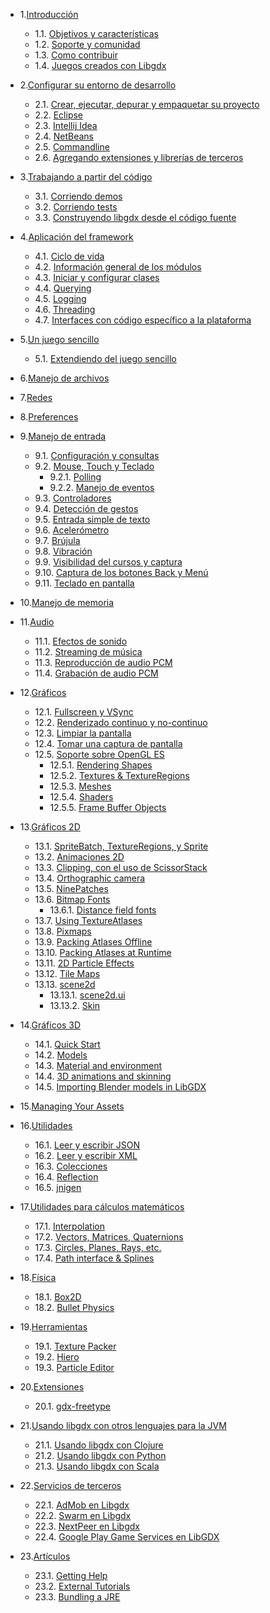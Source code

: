 - 1.[Introducción](01.0.md)
    - 1.1. [Objetivos y características](01.1.md)
    - 1.2. [Soporte y comunidad](01.2.md)
    - 1.3. [Como contribuir](01.3.md)
    - 1.4. [Juegos creados con Libgdx](01.4.md)

- 2.[Configurar su entorno de desarrollo](02.0.md)
    - 2.1. [Crear, ejecutar, depurar y empaquetar su proyecto](02.1.md)
    - 2.2. [Eclipse](02.2.md)
    - 2.3. [Intellij Idea](02.3.md)
    - 2.4. [NetBeans](02.4.md)
    - 2.5. [Commandline](02.5.md)
    - 2.6. [Agregando extensiones y librerías de terceros](02.6.md)

- 3.[Trabajando a partir del código](03.0.md)
    - 3.1. [Corriendo demos](03.1.md)
    - 3.2. [Corriendo tests](03.2.md)
    - 3.3. [Construyendo libgdx desde el código fuente](03.3.md)

- 4.[Aplicación del framework](04.0.md)
    - 4.1. [Ciclo de vida](04.1.md)
    - 4.2. [Información general de los módulos](04.2.md)
    - 4.3. [Iniciar y configurar clases](04.3.md)
    - 4.4. [Querying](04.4.md)
    - 4.5. [Logging](04.5.md)
    - 4.6. [Threading](04.6.md)
    - 4.7. [Interfaces con código específico a la plataforma](04.7.md)

- 5.[Un juego sencillo](05.0.md)
    - 5.1. [Extendiendo del juego sencillo](05.1.md)

- 6.[Manejo de archivos](06.0.md)

- 7.[Redes](07.0.md)

- 8.[Preferences](08.0.md)

- 9.[Manejo de entrada](09.0.md)

    - 9.1. [Configuración y consultas](09.1.md)
    - 9.2. [Mouse, Touch y Teclado](09.2.md)
        - 9.2.1. [Polling](09.2.1.md)
        - 9.2.2. [Manejo de eventos](09.2.2.md)
    - 9.3. [Controladores](09.3.md)
    - 9.4. [Detección de gestos](09.4.md)
    - 9.5. [Entrada simple de texto](09.5.md)
    - 9.6. [Acelerómetro](09.6.md)
    - 9.7. [Brújula](09.7.md)
    - 9.8. [Vibración](09.8.md)
    - 9.9. [Visibilidad del cursos y captura](09.9.md)
    - 9.10. [Captura de los botones Back y Menú](09.10.md)
    - 9.11. [Teclado en pantalla](09.11.md)

- 10.[Manejo de memoria](10.0.md)

- 11.[Audio](11.0.md)
    
    - 11.1. [Efectos de sonido](11.1.md)
    - 11.2. [Streaming de música](11.2.md)
    - 11.3. [Reproducción de audio PCM](11.3.md)
    - 11.4. [Grabación de audio PCM](11.4.md)

- 12.[Gráficos](12.0.md)

    - 12.1. [Fullscreen y VSync](12.1.md)
    - 12.2. [Renderizado continuo y no-continuo](12.2.md)
    - 12.3. [Limpiar la pantalla](12.3.md)
    - 12.4. [Tomar una captura de pantalla](12.4.md)
    - 12.5. [Soporte sobre OpenGL ES](12.5.md)
        - 12.5.1. [Rendering Shapes](12.5.1.md)
        - 12.5.2. [Textures & TextureRegions](12.5.2.md)
        - 12.5.3. [Meshes](12.5.3.md)
        - 12.5.4. [Shaders](12.5.4.md)
        - 12.5.5. [Frame Buffer Objects](12.5.5.md)

- 13.[Gráficos 2D](13.0.md)

    - 13.1. [SpriteBatch, TextureRegions, y Sprite](13.1.md)
    - 13.2. [Animaciones 2D](13.2.md)
    - 13.3. [Clipping, con el uso de ScissorStack](13.3.md)
    - 13.4. [Orthographic camera](13.4.md)
    - 13.5. [NinePatches](13.5.md)
    - 13.6. [Bitmap Fonts](13.6.md)
        - 13.6.1. [Distance field fonts](13.6.1.md)
    - 13.7. [Using TextureAtlases](13.7.md)
    - 13.8. [Pixmaps](13.8.md)
    - 13.9. [Packing Atlases Offline](13.9.md)
    - 13.10. [Packing Atlases at Runtime](13.10.md)
    - 13.11. [2D Particle Effects](13.11.md)
    - 13.12. [Tile Maps](13.12.md)
    - 13.13. [scene2d](13.13.md)
        - 13.13.1. [scene2d.ui](13.13.1.md)
        - 13.13.2. [Skin](13.13.2.md)

- 14.[Gráficos 3D](14.0.md)
    
    - 14.1. [Quick Start](14.1.md)
    - 14.2. [Models](14.2.md)
    - 14.3. [Material and environment](14.3.md)
    - 14.4. [3D animations and skinning](14.4.md)
    - 14.5. [Importing Blender models in LibGDX](14.5.md)

- 15.[Managing Your Assets](15.0.md)

- 16.[Utilidades](16.0.md)
    
    - 16.1. [Leer y escribir JSON](16.1.md)
    - 16.2. [Leer y escribir XML](16.2.md)
    - 16.3. [Colecciones](16.3.md)
    - 16.4. [Reflection](16.4.md)
    - 16.5. [jnigen](16.5.md)

- 17.[Utilidades para cálculos matemáticos](17.0.md)

    - 17.1. [Interpolation](17.1.md)
    - 17.2. [Vectors, Matrices, Quaternions](17.2.md)
    - 17.3. [Circles, Planes, Rays, etc.](17.3.md)
    - 17.4. [Path interface & Splines](17.4.md)

- 18.[Física](18.0.md)
    
    - 18.1. [Box2D](18.1.md)
    - 18.2. [Bullet Physics](18.2.md)

- 19.[Herramientas](19.0.md)

    - 19.1. [Texture Packer](19.1.md)
    - 19.2. [Hiero](19.2.md)
    - 19.3. [Particle Editor](19.3.md)

- 20.[Extensiones](20.0.md)
    
    - 20.1. [gdx-freetype](20.1.md)

- 21.[Usando libgdx con otros lenguajes para la JVM](21.0.md)

    - 21.1. [Usando libgdx con Clojure](21.1.md)
    - 21.2. [Usando libgdx con Python](21.2.md)
    - 21.3. [Usando libgdx con Scala](21.3.md)

- 22.[Servicios de terceros](22.0.md)

    - 22.1. [AdMob en Libgdx](22.1.md)
    - 22.2. [Swarm en Libgdx](22.2.md)
    - 22.3. [NextPeer en Libgdx](22.3.md)
    - 22.4. [Google Play Game Services en LibGDX](22.4.md)

- 23.[Artículos](23.0.md)
    
    - 23.1. [Getting Help](23.1.md)
    - 23.2. [External Tutorials](23.2.md)
    - 23.3. [Bundling a JRE](23.3.md)